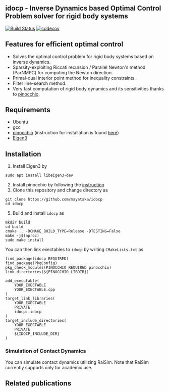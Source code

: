 ## idocp - Inverse Dynamics based Optimal Control Problem solver for rigid body systems 

[![Build Status](https://travis-ci.com/mayataka/idocp.svg?token=fusqwLK1c8Q529AAxFz6&branch=master)](https://travis-ci.com/mayataka/idocp)
[![codecov](https://codecov.io/gh/mayataka/idocp/branch/master/graph/badge.svg?token=UOWOF0XO51)](https://codecov.io/gh/mayataka/idocp)

## Features for efficient optimal control 
- Solves the optimal control problem for rigid body systems based on inverse dynamics.
- Sparsity-exploiting Riccati recursion / Parallel Newton's method (ParNMPC)  for computing the Newton direction.
- Primal-dual interior point method for inequality constraints.
- Filter line-search method.
- Very fast computation of rigid body dynamics and its sensitivities thanks to [pinocchio](https://github.com/stack-of-tasks/pinocchio).

## Requirements
- Ubuntu 
- gcc
- [pinocchio](https://github.com/stack-of-tasks/pinocchio) (instruction for installation is found [here](https://stack-of-tasks.github.io/pinocchio/download.html))
- [Eigen3](https://stack-of-tasks.github.io/pinocchio/download.html)  

## Installation 
1. Install Eigen3 by 

```
sudo apt install libeigen3-dev
```

2. Install pinocchio by following the [instruction](https://stack-of-tasks.github.io/pinocchio/download.html)
3. Clone this repository and change directory as

```
git clone https://github.com/mayataka/idocp
cd idocp
```

5. Build and install `idocp` as

```
mkdir build
cd build
cmake .. -DCMAKE_BUILD_TYPE=Release -DTESTING=False
make -j$(nproc)
sudo make install
```

You can then link exectables to `idocp` by writing `CMakeLists.txt` as
```
find_package(idocp REQUIRED)
find_package(PkgConfig)
pkg_check_modules(PINOCCHIO REQUIRED pinocchio)
link_directories(${PINOCCHIO_LIBDIR})

add_executable(
    YOUR_EXECTABLE
    YOUR_EXECTABLE.cpp
)
target_link_libraries(
    YOUR_EXECTABLE
    PRIVATE
    idocp::idocp
)
target_include_directories(
    YOUR_EXECTABLE
    PRIVATE
    ${IDOCP_INCLUDE_DIR}
)
```

### Simulation of Contact Dynamics 
You can simulate contact dynamics utilizing RaiSim.
Note that RaiSim currently supports only for academic use.

## Related publications